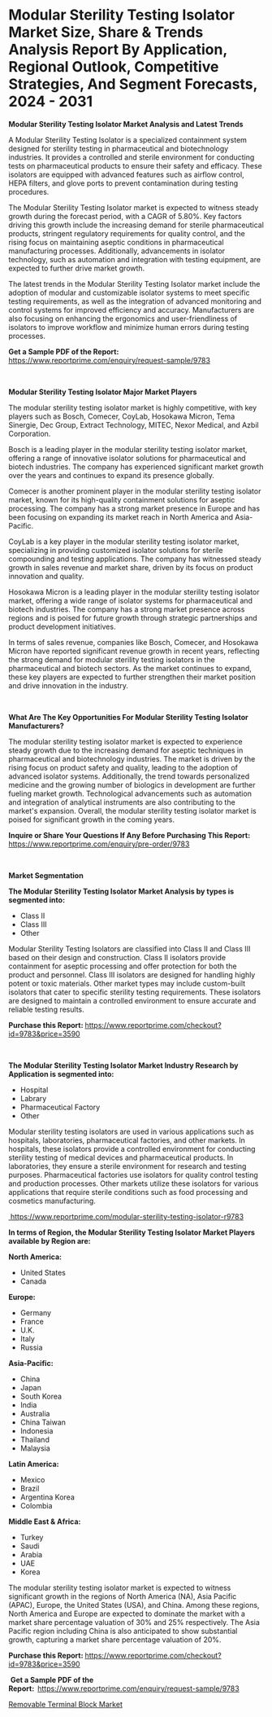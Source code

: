 <p><h1>Modular Sterility Testing Isolator Market Size, Share & Trends Analysis Report By Application, Regional Outlook, Competitive Strategies, And Segment Forecasts, 2024 - 2031</h1></p><p><strong>Modular Sterility Testing Isolator Market Analysis and Latest Trends</strong></p>
<p><p>A Modular Sterility Testing Isolator is a specialized containment system designed for sterility testing in pharmaceutical and biotechnology industries. It provides a controlled and sterile environment for conducting tests on pharmaceutical products to ensure their safety and efficacy. These isolators are equipped with advanced features such as airflow control, HEPA filters, and glove ports to prevent contamination during testing procedures.</p><p>The Modular Sterility Testing Isolator market is expected to witness steady growth during the forecast period, with a CAGR of 5.80%. Key factors driving this growth include the increasing demand for sterile pharmaceutical products, stringent regulatory requirements for quality control, and the rising focus on maintaining aseptic conditions in pharmaceutical manufacturing processes. Additionally, advancements in isolator technology, such as automation and integration with testing equipment, are expected to further drive market growth.</p><p>The latest trends in the Modular Sterility Testing Isolator market include the adoption of modular and customizable isolator systems to meet specific testing requirements, as well as the integration of advanced monitoring and control systems for improved efficiency and accuracy. Manufacturers are also focusing on enhancing the ergonomics and user-friendliness of isolators to improve workflow and minimize human errors during testing processes.</p></p>
<p><strong>Get a Sample PDF of the Report:&nbsp;</strong> <a href="https://www.reportprime.com/enquiry/request-sample/9783">https://www.reportprime.com/enquiry/request-sample/9783</a></p>
<p>&nbsp;</p>
<p><strong>Modular Sterility Testing Isolator Major Market Players</strong></p>
<p><p>The modular sterility testing isolator market is highly competitive, with key players such as Bosch, Comecer, CoyLab, Hosokawa Micron, Tema Sinergie, Dec Group, Extract Technology, MITEC, Nexor Medical, and Azbil Corporation. </p><p>Bosch is a leading player in the modular sterility testing isolator market, offering a range of innovative isolator solutions for pharmaceutical and biotech industries. The company has experienced significant market growth over the years and continues to expand its presence globally.</p><p>Comecer is another prominent player in the modular sterility testing isolator market, known for its high-quality containment solutions for aseptic processing. The company has a strong market presence in Europe and has been focusing on expanding its market reach in North America and Asia-Pacific.</p><p>CoyLab is a key player in the modular sterility testing isolator market, specializing in providing customized isolator solutions for sterile compounding and testing applications. The company has witnessed steady growth in sales revenue and market share, driven by its focus on product innovation and quality.</p><p>Hosokawa Micron is a leading player in the modular sterility testing isolator market, offering a wide range of isolator systems for pharmaceutical and biotech industries. The company has a strong market presence across regions and is poised for future growth through strategic partnerships and product development initiatives.</p><p>In terms of sales revenue, companies like Bosch, Comecer, and Hosokawa Micron have reported significant revenue growth in recent years, reflecting the strong demand for modular sterility testing isolators in the pharmaceutical and biotech sectors. As the market continues to expand, these key players are expected to further strengthen their market position and drive innovation in the industry.</p></p>
<p>&nbsp;</p>
<p><strong>What Are The Key Opportunities For Modular Sterility Testing Isolator Manufacturers?</strong></p>
<p><p>The modular sterility testing isolator market is expected to experience steady growth due to the increasing demand for aseptic techniques in pharmaceutical and biotechnology industries. The market is driven by the rising focus on product safety and quality, leading to the adoption of advanced isolator systems. Additionally, the trend towards personalized medicine and the growing number of biologics in development are further fueling market growth. Technological advancements such as automation and integration of analytical instruments are also contributing to the market's expansion. Overall, the modular sterility testing isolator market is poised for significant growth in the coming years.</p></p>
<p><strong>Inquire or Share Your Questions If Any Before Purchasing This Report:</strong> <a href="https://www.reportprime.com/enquiry/pre-order/9783">https://www.reportprime.com/enquiry/pre-order/9783</a></p>
<p>&nbsp;</p>
<p><strong>Market Segmentation</strong></p>
<p><strong>The Modular Sterility Testing Isolator Market Analysis by types is segmented into:</strong></p>
<p><ul><li>Class II</li><li>Class III</li><li>Other</li></ul></p>
<p><p>Modular Sterility Testing Isolators are classified into Class II and Class III based on their design and construction. Class II isolators provide containment for aseptic processing and offer protection for both the product and personnel. Class III isolators are designed for handling highly potent or toxic materials. Other market types may include custom-built isolators that cater to specific sterility testing requirements. These isolators are designed to maintain a controlled environment to ensure accurate and reliable testing results.</p></p>
<p><strong>Purchase this Report:&nbsp;</strong><a href="https://www.reportprime.com/checkout?id=9783&price=3590">https://www.reportprime.com/checkout?id=9783&price=3590</a></p>
<p>&nbsp;</p>
<p><strong>The Modular Sterility Testing Isolator Market Industry Research by Application is segmented into:</strong></p>
<p><ul><li>Hospital</li><li>Labrary</li><li>Pharmaceutical Factory</li><li>Other</li></ul></p>
<p><p>Modular sterility testing isolators are used in various applications such as hospitals, laboratories, pharmaceutical factories, and other markets. In hospitals, these isolators provide a controlled environment for conducting sterility testing of medical devices and pharmaceutical products. In laboratories, they ensure a sterile environment for research and testing purposes. Pharmaceutical factories use isolators for quality control testing and production processes. Other markets utilize these isolators for various applications that require sterile conditions such as food processing and cosmetics manufacturing.</p></p>
<p><a href="https://www.reportprime.com/modular-sterility-testing-isolator-r9783">&nbsp;https://www.reportprime.com/modular-sterility-testing-isolator-r9783</a></p>
<p><strong>In terms of Region, the Modular Sterility Testing Isolator Market Players available by Region are:</strong></p>
<p>
    <p> <strong> North America: </strong>
        <ul>
            <li>United States</li>
            <li>Canada</li>
        </ul>
        </p> 
    <p> <strong> Europe: </strong>
        <ul>
            <li>Germany</li>
            <li>France</li>
            <li>U.K.</li>
            <li>Italy</li>
            <li>Russia</li>
        </ul>
        </p> 
    <p> <strong> Asia-Pacific: </strong>
        <ul>
            <li>China</li>
            <li>Japan</li>
            <li>South Korea</li>
            <li>India</li>
            <li>Australia</li>
            <li>China Taiwan</li>
            <li>Indonesia</li>
            <li>Thailand</li>
            <li>Malaysia</li>
        </ul>
        </p> 
    <p> <strong> Latin America: </strong>
        <ul>
            <li>Mexico</li>
            <li>Brazil</li>
            <li>Argentina Korea</li>
            <li>Colombia</li>
        </ul>
        </p> 
    <p> <strong> Middle East & Africa: </strong>
        <ul>
            <li>Turkey</li>
            <li>Saudi</li>
            <li>Arabia</li>
            <li>UAE</li>
            <li>Korea</li>
        </ul>
    </p>
    </p>
<p><p>The modular sterility testing isolator market is expected to witness significant growth in the regions of North America (NA), Asia Pacific (APAC), Europe, the United States (USA), and China. Among these regions, North America and Europe are expected to dominate the market with a market share percentage valuation of 30% and 25% respectively. The Asia Pacific region including China is also anticipated to show substantial growth, capturing a market share percentage valuation of 20%.</p></p>
<p><strong>Purchase this Report: </strong><a href="https://www.reportprime.com/checkout?id=9783&price=3590">https://www.reportprime.com/checkout?id=9783&price=3590</a></p>
<p>&nbsp;<strong>Get a Sample PDF of the Report:&nbsp;&nbsp;</strong><a href="https://www.reportprime.com/enquiry/request-sample/9783">https://www.reportprime.com/enquiry/request-sample/9783</a></p>
<p><strong></strong></p>
<p><p><a href="https://cautious-neon-760.notion.site/Removable-Terminal-Block-Market-Trends-and-Market-Analysis-forecasted-for-period-2024-2031-f47cf08495d1465ab265da50c5143e03">Removable Terminal Block Market</a></p></p>